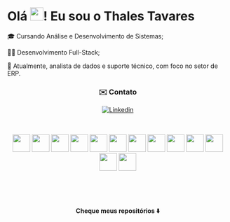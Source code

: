 <h1>Olá <img src="https://raw.githubusercontent.com/kaueMarques/kaueMarques/master/hi.gif" height="30px">! Eu sou o Thales Tavares</h1>
<p>
</p>
<div>
<p align="left">
🎓    Cursando Análise e Desenvolvimento de Sistemas;
</p>
 <p align="left">
🧑‍💻  Desenvolvimento Full-Stack;
</p>
<p align="left">
🔰    Atualmente, analista de dados e suporte técnico, com foco no setor de ERP.
</p>
</div>

<div align="center">
<h3> ✉️ Contato </h3>

[![Linkedin](https://img.shields.io/badge/LinkedIn-0077B5?style=for-the-badge&logo=linkedin&logoColor=white)](https://www.linkedin.com/in/thales-tavaress/)
</div><br><br>


<div align="center">
<img src="https://cdn.jsdelivr.net/gh/devicons/devicon/icons/html5/html5-original.svg" width="40" height="40"/>
<img src="https://cdn.jsdelivr.net/gh/devicons/devicon@latest/icons/css3/css3-original.svg" width="40" height="40"/>
<img src="https://cdn.jsdelivr.net/gh/devicons/devicon@latest/icons/javascript/javascript-plain.svg" width="40" height="40"/>
<img src="https://cdn.jsdelivr.net/gh/devicons/devicon@latest/icons/sass/sass-original.svg" width="40" height="40"/>
<img src="https://cdn.jsdelivr.net/gh/devicons/devicon@latest/icons/bootstrap/bootstrap-original.svg" width="40" height="40"/>
<img src="https://cdn.jsdelivr.net/gh/devicons/devicon/icons/postgresql/postgresql-plain.svg" width="40" height="40"/>
<img src="https://cdn.jsdelivr.net/gh/devicons/devicon@latest/icons/microsoftsqlserver/microsoftsqlserver-original-wordmark.svg" width="40" height="40"/>
<img src="https://cdn.jsdelivr.net/gh/devicons/devicon/icons/linux/linux-original.svg" width="40" height="40"/>
<img src="https://cdn.jsdelivr.net/gh/devicons/devicon@latest/icons/typescript/typescript-original.svg" width="40" height="40" border-radius="10"/>
<img src="https://cdn.jsdelivr.net/gh/devicons/devicon@latest/icons/angular/angular-original.svg" width="40" height="40" border-radius="10"/>
<img src="https://cdn.jsdelivr.net/gh/devicons/devicon@latest/icons/csharp/csharp-original.svg" width="40" height="40" border-radius="10"/>
<img src="https://cdn.jsdelivr.net/gh/devicons/devicon@latest/icons/electron/electron-original.svg" width="40" height="40" border-radius="10"/>
<img src="https://cdn.jsdelivr.net/gh/devicons/devicon@latest/icons/nodejs/nodejs-original-wordmark.svg" width="40" height="40" border-radius="10"/>

<br><br><br>
 
<strong>Cheque meus repositórios ⬇️</strong>
</div>

